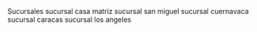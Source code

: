 Sucursales
sucursal casa matriz 
sucursal san miguel
sucursal cuernavaca 
sucursal caracas
sucursal los angeles
